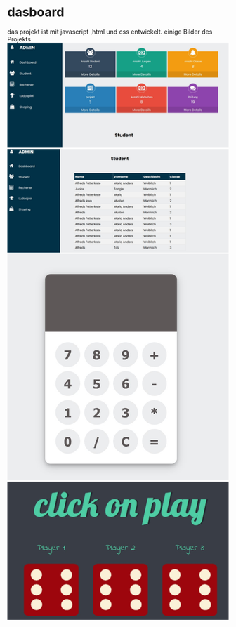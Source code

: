 # dasboard
das projekt ist mit javascript ,html und css entwickelt.
einige Bilder des Projekts
![](bild/bild1.jpg)
![](bild/bild2.jpg)
![](bild/bild3.jpg)
![](bild/bild4.jpg)

